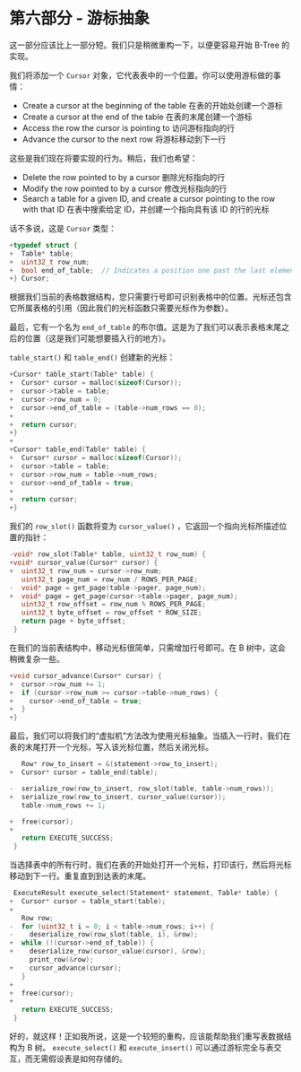 #  第六部分 - 游标抽象

这一部分应该比上一部分短。我们只是稍微重构一下，以便更容易开始 B-Tree 的实现。

我们将添加一个 `Cursor` 对象，它代表表中的一个位置。你可以使用游标做的事情：

- Create a cursor at the beginning of the table
  在表的开始处创建一个游标
- Create a cursor at the end of the table
  在表的末尾创建一个游标
- Access the row the cursor is pointing to
  访问游标指向的行
- Advance the cursor to the next row
  将游标移动到下一行

这些是我们现在将要实现的行为。稍后，我们也希望：

- Delete the row pointed to by a cursor
  删除光标指向的行
- Modify the row pointed to by a cursor
  修改光标指向的行
- Search a table for a given ID, and create a cursor pointing to the row with that ID
  在表中搜索给定 ID，并创建一个指向具有该 ID 的行的光标

话不多说，这是 `Cursor` 类型：

```c
+typedef struct {
+  Table* table;
+  uint32_t row_num;
+  bool end_of_table;  // Indicates a position one past the last element
+} Cursor;
```

根据我们当前的表格数据结构，您只需要行号即可识别表格中的位置。光标还包含它所属表格的引用（因此我们的光标函数只需要光标作为参数）。

最后，它有一个名为 `end_of_table` 的布尔值。这是为了我们可以表示表格末尾之后的位置（这是我们可能想要插入行的地方）。

`table_start()` 和 `table_end()` 创建新的光标：

```c
+Cursor* table_start(Table* table) {
+  Cursor* cursor = malloc(sizeof(Cursor));
+  cursor->table = table;
+  cursor->row_num = 0;
+  cursor->end_of_table = (table->num_rows == 0);
+
+  return cursor;
+}
+
+Cursor* table_end(Table* table) {
+  Cursor* cursor = malloc(sizeof(Cursor));
+  cursor->table = table;
+  cursor->row_num = table->num_rows;
+  cursor->end_of_table = true;
+
+  return cursor;
+}
```

我们的 `row_slot()` 函数将变为 `cursor_value()` ，它返回一个指向光标所描述位置的指针：

```c
-void* row_slot(Table* table, uint32_t row_num) {
+void* cursor_value(Cursor* cursor) {
+  uint32_t row_num = cursor->row_num;
   uint32_t page_num = row_num / ROWS_PER_PAGE;
-  void* page = get_page(table->pager, page_num);
+  void* page = get_page(cursor->table->pager, page_num);
   uint32_t row_offset = row_num % ROWS_PER_PAGE;
   uint32_t byte_offset = row_offset * ROW_SIZE;
   return page + byte_offset;
 }
```

在我们的当前表结构中，移动光标很简单，只需增加行号即可。在 B 树中，这会稍微复杂一些。

```c
+void cursor_advance(Cursor* cursor) {
+  cursor->row_num += 1;
+  if (cursor->row_num >= cursor->table->num_rows) {
+    cursor->end_of_table = true;
+  }
+}
```

最后，我们可以将我们的“虚拟机”方法改为使用光标抽象。当插入一行时，我们在表的末尾打开一个光标，写入该光标位置，然后关闭光标。

```c
   Row* row_to_insert = &(statement->row_to_insert);
+  Cursor* cursor = table_end(table);

-  serialize_row(row_to_insert, row_slot(table, table->num_rows));
+  serialize_row(row_to_insert, cursor_value(cursor));
   table->num_rows += 1;

+  free(cursor);
+
   return EXECUTE_SUCCESS;
 }
```

当选择表中的所有行时，我们在表的开始处打开一个光标，打印该行，然后将光标移动到下一行。重复直到到达表的末尾。

```c
 ExecuteResult execute_select(Statement* statement, Table* table) {
+  Cursor* cursor = table_start(table);
+
   Row row;
-  for (uint32_t i = 0; i < table->num_rows; i++) {
-    deserialize_row(row_slot(table, i), &row);
+  while (!(cursor->end_of_table)) {
+    deserialize_row(cursor_value(cursor), &row);
     print_row(&row);
+    cursor_advance(cursor);
   }
+
+  free(cursor);
+
   return EXECUTE_SUCCESS;
 }
```

好的，就这样！正如我所说，这是一个较短的重构，应该能帮助我们重写表数据结构为 B 树。 `execute_select()` 和 `execute_insert()` 可以通过游标完全与表交互，而无需假设表是如何存储的。